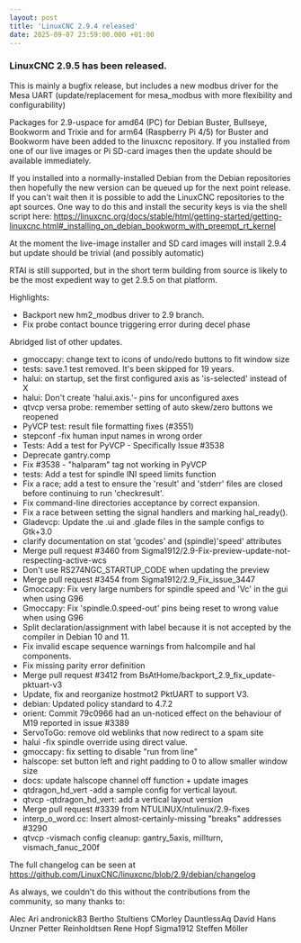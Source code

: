 ```yaml
---
layout: post
title: 'LinuxCNC 2.9.4 released'
date: 2025-09-07 23:59:00.000 +01:00
---
```


### LinuxCNC 2.9.5 has been released.

This is mainly a bugfix release, but includes a new modbus driver for
the Mesa UART (update/replacement for mesa_modbus with more
flexibility and configurability)

Packages for 2.9-uspace for amd64 (PC) for Debian Buster, Bullseye,
Bookworm and Trixie and for arm64 (Raspberry Pi 4/5) for Buster and
Bookworm have been added to the linuxcnc repository.
If you installed from one of our live images or Pi SD-card images then
the update should be available immediately.

If you  installed into a normally-installed Debian from the Debian
repositories then hopefully the new version can be queued up for the
next point release. If you can't wait then it is possible to add the
LinuxCNC repositories to the apt sources. One way to do this and
install the security keys is via the shell script here:
https://linuxcnc.org/docs/stable/html/getting-started/getting-linuxcnc.html#_installing_on_debian_bookworm_with_preempt_rt_kernel

At the moment the live-image installer and SD card images will install
2.9.4 but update should be trivial (and possibly automatic)

RTAI is still supported, but in the short term building from source is
likely to be the most expedient way to get 2.9.5 on that platform.

Highlights:

 * Backport new hm2_modbus driver to 2.9 branch.
 * Fix probe contact bounce triggering error during decel phase

Abridged list of other updates.

 * gmoccapy: change text to icons of undo/redo buttons to fit window size
 * tests: save.1 test removed. It's been skipped for 19 years.
 * halui: on startup, set the first configured axis as 'is-selected' instead of X
 * halui: Don't create 'halui.axis.'- pins for unconfigured axes
 * qtvcp versa probe: remember setting of auto skew/zero buttons we reopened
 * PyVCP test: result file formatting fixes (#3551)
 * stepconf -fix human input names in wrong order
 * Tests: Add a test for PyVCP - Specifically Issue #3538
 * Deprecate gantry.comp
 * Fix #3538 - "halparam" tag not working in PyVCP
 * tests: Add a test for spindle INI speed limits function
 * Fix a race; add a test to ensure the 'result' and 'stderr' files are closed before continuing to run 'checkresult'.
 * Fix command-line directories acceptance by correct expansion.
 * Fix a race between setting the signal handlers and marking hal_ready().
 * Gladevcp: Update the .ui and .glade files in the sample configs to Gtk+3.0
 * clarify documentation on stat 'gcodes' and (spindle)'speed' attributes
 * Merge pull request #3460 from Sigma1912/2.9-Fix-preview-update-not-respecting-active-wcs
 * Don't use  RS274NGC_STARTUP_CODE when updating the preview
 * Merge pull request #3454 from Sigma1912/2.9_Fix_issue_3447
 * Gmoccapy: Fix very large numbers for spindle speed and 'Vc' in the gui when using G96
 * Gmoccapy: Fix 'spindle.0.speed-out' pins being reset to wrong value when using G96
 * Split declaration/assignment with label because it is not accepted by the compiler in Debian 10 and 11.
 * Fix invalid escape sequence warnings from halcompile and hal components.
 * Fix missing parity error definition
 * Merge pull request #3412 from BsAtHome/backport_2.9_fix_update-pktuart-v3
 * Update, fix and reorganize hostmot2 PktUART to support V3.
 * debian: Updated policy standard to 4.7.2
 * orient: Commit 79c0966 had an un-noticed effect on the behaviour of M19 reported in issue #3389
 * ServoToGo: remove old weblinks that now redirect to a spam site
 * halui -fix spindle override using direct value.
 * gmoccapy: fix setting to disable "run from line"
 * halscope: set button left and right padding to 0 to allow smaller window size
 * docs: update halscope channel off function + update images
 * qtdragon_hd_vert -add a sample config for vertical layout.
 * qtvcp -qtdragon_hd_vert: add a vertical layout version
 * Merge pull request #3339 from NTULINUX/ntulinux/2.9-fixes
 * interp_o_word.cc: Insert almost-certainly-missing "breaks" addresses #3290
 * qtvcp -vismach config cleanup: gantry_5axis, millturn, vismach_fanuc_200f

The full changelog can be seen at
https://github.com/LinuxCNC/linuxcnc/blob/2.9/debian/changelog

As always, we couldn't do this without the contributions from the
community, so many thanks to:

Alec Ari
andronick83
Bertho Stultiens
CMorley
DauntlessAq
David
Hans Unzner
Petter Reinholdtsen
Rene Hopf
Sigma1912
Steffen Möller
